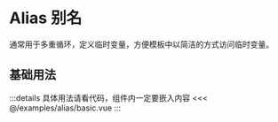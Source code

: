 # Alias 别名

<script setup>
import Basic from '/examples/alias/basic.vue'
import BasicSource from '/examples/alias/basic.vue?raw'
</script>

通常用于多重循环，定义临时变量，方便模板中以简洁的方式访问临时变量。

## 基础用法 <play :source-code="BasicSource" />

<Basic />

:::details 具体用法请看代码，组件内一定要嵌入内容
<<< @/examples/alias/basic.vue
:::

